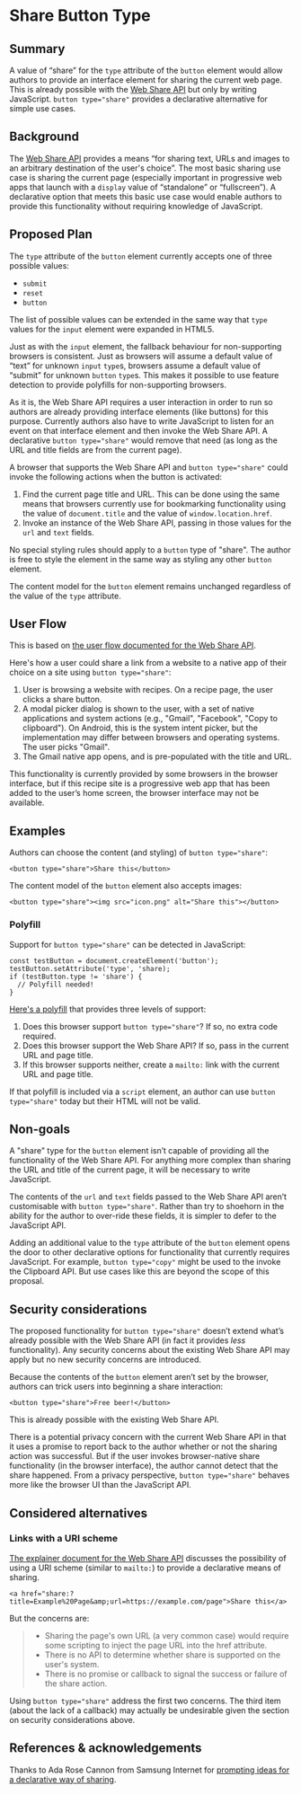 # Share Button Type

## Summary

A value of “share” for the `type` attribute of the `button` element would allow authors to provide an interface element for sharing the current web page. This is already possible with the [Web Share API](https://github.com/w3c/web-share) but only by writing JavaScript. `button type="share"` provides a declarative alternative for simple use cases.

## Background

The [Web Share API](https://github.com/w3c/web-share) provides a means “for sharing text, URLs and images to an arbitrary destination of the user's choice”. The most basic sharing use case is sharing the current page (especially important in progressive web apps that launch with a `display` value of “standalone” or “fullscreen”). A declarative option that meets this basic use case would enable authors to provide this functionality without requiring knowledge of JavaScript.

## Proposed Plan

The `type` attribute of the `button` element currently accepts one of three possible values:

* `submit`
* `reset`
* `button`

The list of possible values can be extended in the same way that `type` values for the `input` element were expanded in HTML5.

Just as with the `input` element, the fallback behaviour for non-supporting browsers is consistent. Just as browsers will assume a default value of “text” for unknown `input` `type`s, browsers assume a default value of “submit” for unknown `button` `type`s. This makes it possible to use feature detection to provide polyfills for non-supporting browsers.

As it is, the Web Share API requires a user interaction in order to run so authors are already providing interface elements (like buttons) for this purpose. Currently authors also have to write JavaScript to listen for an event on that interface element and then invoke the Web Share API. A declarative `button type="share"` would remove that need (as long as the URL and title fields are from the current page).

A browser that supports the Web Share API and `button type="share"` could invoke the following actions when the button is activated:

1. Find the current page title and URL. This can be done using the same means that browsers currently use for bookmarking functionality using the value of `document.title` and the value of `window.location.href`.
2. Invoke an instance of the Web Share API, passing in those values for the `url` and `text` fields.

No special styling rules should apply to a `button` type of "share". The author is free to style the element in the same way as styling any other `button` element.

The content model for the `button` element remains unchanged regardless of the value of the `type` attribute.

## User Flow

This is based on [the user flow documented for the Web Share API](https://github.com/w3c/web-share/blob/master/docs/explainer.md#user-flow).

Here's how a user could share a link from a website to a native app of their choice on a site using `button type="share"`:

1. User is browsing a website with recipes. On a recipe page, the user clicks a share button.
2. A modal picker dialog is shown to the user, with a set of native applications and system actions (e.g., "Gmail", "Facebook", "Copy to clipboard"). On Android, this is the system intent picker, but the implementation may differ between browsers and operating systems. The user picks "Gmail".
3. The Gmail native app opens, and is pre-populated with the title and URL.

This functionality is currently provided by some browsers in the browser interface, but if this recipe site is a progressive web app that has been added to the user’s home screen, the browser interface may not be available.

## Examples

Authors can choose the content (and styling) of `button type="share"`:

```
<button type="share">Share this</button>
```

The content model of the `button` element also accepts images:

```
<button type="share"><img src="icon.png" alt="Share this"></button>
```

### Polyfill

Support for `button type="share"` can be detected in JavaScript:

```
const testButton = document.createElement('button');
testButton.setAttribute('type', 'share);
if (testButton.type != 'share') {
  // Polyfill needed!
}
```

[Here's a polyfill](https://gist.github.com/adactio/092b11a74eded2701335ba27f94d2484) that provides three levels of support:

1. Does this browser support `button type="share"`? If so, no extra code required.
2. Does this browser support the Web Share API? If so, pass in the current URL and page title.
3. If this browser supports neither, create a `mailto:` link with the current URL and page title.

If that polyfill is included via a `script` element, an author can use `button type="share"` today but their HTML will not be valid.

## Non-goals

A "share" type for the `button` element isn’t capable of providing all the functionality of the Web Share API. For anything more complex than sharing the URL and title of the current page, it will be necessary to write JavaScript.

The contents of the `url` and `text` fields passed to the Web Share API aren’t customisable with `button type="share"`. Rather than try to shoehorn in the ability for the author to over-ride these fields, it is simpler to defer to the JavaScript API.

Adding an additional value to the `type` attribute of the `button` element opens the door to other declarative options for functionality that currently requires JavaScript. For example, `button type="copy"` might be used to the invoke the Clipboard API. But use cases like this are beyond the scope of this proposal.

## Security considerations

The proposed functionality for `button type="share"` doesn’t extend what’s already possible with the Web Share API (in fact it provides *less* functionality). Any security concerns about the existing Web Share API may apply but no new security concerns are introduced.

Because the contents of the `button` element aren’t set by the browser, authors can trick users into beginning a share interaction:

```
<button type="share">Free beer!</button>
```

This is already possible with the existing Web Share API.

There is a potential privacy concern with the current Web Share API in that it uses a promise to report back to the author whether or not the sharing action was successful. But if the user invokes browser-native share functionality (in the browser interface), the author cannot detect that the share happened. From a privacy perspective, `button type="share"` behaves more like the browser UI than the JavaScript API.

## Considered alternatives

### Links with a URI scheme

[The explainer document for the Web Share API](https://github.com/w3c/web-share/blob/master/docs/explainer.md#why-not-make-a-share-uri-scheme-like-mailto-instead-of-a-javascript-api) discusses the possibility of using a URI scheme (similar to `mailto:`) to provide a declarative means of sharing.

```
<a href="share:?title=Example%20Page&amp;url=https://example.com/page">Share this</a>
```

But the concerns are:

> * Sharing the page's own URL (a very common case) would require some scripting to inject the page URL into the href attribute.
> * There is no API to determine whether share is supported on the user's system.
> * There is no promise or callback to signal the success or failure of the share action.

Using `button type="share"` address the first two concerns. The third item (about the lack of a callback) may actually be undesirable given the section on security considerations above.

## References & acknowledgements

Thanks to Ada Rose Cannon from Samsung Internet for [prompting ideas for a declarative way of sharing](https://twitter.com/Lady_Ada_King/status/1296844595414933508).
